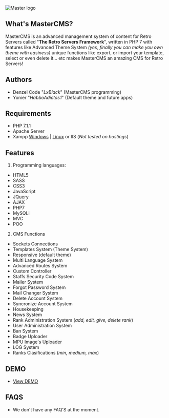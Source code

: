 ![Master logo](http://i.imgur.com/DajNToP.png)

## What's MasterCMS?

MasterCMS is an advanced management system of content for Retro Servers called "**The Retro Servers Framework**", written in PHP 7 with features like Advanced Theme System *(yes, finally you can make you own theme with easiness)* unique functions like export, or import your template, select or even delete it... etc makes MasterCMS an amazing CMS for Retro Servers!

## Authors
* Denzel Code "*LxBlack*" (MasterCMS programming)
* Yonier "*HabboAdictos1*" (Default theme and future apps)

## Requirements
* PHP 7.1.1
* Apache Server
* Xampp [Windows](https://www.apachefriends.org/xampp-files/7.1.4/xampp-win32-7.1.4-0-VC14-installer.exe) | [Linux](https://www.apachefriends.org/xampp-files/7.1.4/xampp-linux-x64-7.1.4-0-installer.run) or IIS (*Not tested on hostings*)

## Features
1. Programming languages:
* HTML5
* SASS
* CSS3
* JavaScript
* JQuery
* AJAX
* PHP7
* MySQLi
* MVC
* POO

2. CMS Functions
* Sockets Connections
* Templates System (Theme System)
* Responsive (default theme)
* Multi Language System
* Advanced Routes System
* Custom Controller
* Staffs Security Code System
* Mailer System
* Forgot Password System
* Mail Changer System
* Delete Account System
* Syncronize Account System
* Housekeeping
* News System
* Rank Administration System (*add, edit, give, delete rank*)
* User Administration System
* Ban System
* Badge Uploader
* MPU Image's Uploader
* LOG System
* Ranks Clasifications (*min, medium, max*)

## DEMO
* [View DEMO](http://demo.ubbly.es/)

## FAQS
* We don't have any FAQ'S at the moment.